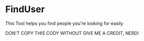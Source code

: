 # FindUser
This Tool helps you find people you're looking for easily 


DON'T COPY THIS CODY WITHOUT GIVE ME A CREDIT, NERD!
